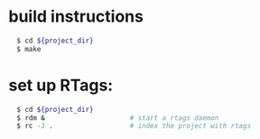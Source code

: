 # build instructions
```bash
  $ cd ${project_dir}
  $ make 
```
# set up RTags:
```bash
  $ cd ${project_dir} 
  $ rdm &                     # start a rtags daemon
  $ rc -J .                   # index the project with rtags
```
